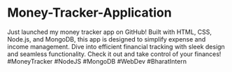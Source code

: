 # Money-Tracker-Application
Just launched my money tracker app on GitHub! Built with HTML, CSS, Node.js, and MongoDB, this app is designed to simplify expense and income management. Dive into efficient financial tracking with sleek design and seamless functionality. Check it out and take control of your finances! #MoneyTracker #NodeJS #MongoDB #WebDev #BharatIntern
